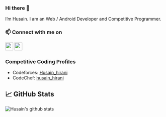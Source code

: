 ### Hi there 👋

<!--
**h-square/h-square** is a ✨ _special_ ✨ repository because its `README.md` (this file) appears on your GitHub profile.

Here are some ideas to get you started:

- 🔭 I’m currently working on ...
- 🌱 I’m currently learning ...
- 👯 I’m looking to collaborate on ...
- 🤔 I’m looking for help with ...
- 💬 Ask me about ...
- 📫 How to reach me: ...
- 😄 Pronouns: ...
- ⚡ Fun fact: ...
-->

I’m Husain. I am an Web / Android Developer and Competitive Programmer.

### 📫 Connect with me on

<p>
  <a href="https://www.linkedin.com/in/husain-hirani/"><img src="https://img.shields.io/badge/linkedin-%230077B5.svg?&style=for-the-badge&logo=linkedin&logoColor=white" height=25></a> 
  <a href="https://www.instagram.com/husainhiranii/"><img src="https://img.shields.io/badge/instagram-%23E4405F.svg?&style=for-the-badge&logo=instagram&logoColor=white" height=25></a> 
</p>

### Competitive Coding Profiles
- Codeforces: [Husain_hirani](https://codeforces.com/profile/Husain_Hirani)
- CodeChef: [husain_hirani](https://www.codechef.com/users/husain_hirani)

## &#x1f4c8; GitHub Stats
![Husain's github stats](https://github-readme-stats.vercel.app/api?username=h-square&show_icons=true&title_color=fff&icon_color=79ff97&text_color=9f9f9f&bg_color=151515)
